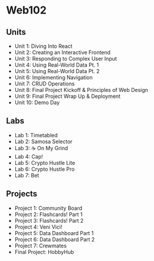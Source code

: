 # Web102

## Units

* Unit 1: Diving Into React
* Unit 2: Creating an Interactive Frontend
* Unit 3: Responding to Complex User Input
* Unit 4: Using Real-World Data Pt. 1
* Unit 5: Using Real-World Data Pt. 2
* Unit 6: Implementing Navigation
* Unit 7: CRUD Operations
* Unit 8: Final Project Kickoff & Principles of Web Design
* Unit 9: Final Project Wrap Up & Deployment
* Unit 10: Demo Day

## Labs

* Lab 1: Timetabled
* Lab 2: Samosa Selector
* Lab 3: ☕ On My Grind
* Lab 4: Cap!
* Lab 5: Crypto Hustle Lite
* Lab 6: Crypto Hustle Pro
* Lab 7: Bet

## Projects

* Project 1: Community Board
* Project 2: Flashcards! Part 1
* Project 3: Flashcards! Part 2
* Project 4: Veni Vici!
* Project 5: Data Dashboard Part 1
* Project 6: Data Dashboard Part 2
* Project 7: Crewmates
* Final Project: HobbyHub